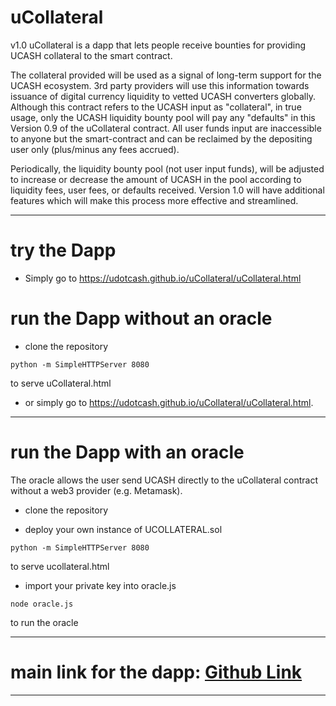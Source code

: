 # uCollateral
v1.0
uCollateral is a dapp that lets people receive bounties for providing UCASH collateral to the smart contract.  

The collateral provided will be used as a signal of long-term support for the UCASH ecosystem.  3rd party providers will use this information towards issuance of digital currency liquidity to vetted UCASH converters globally.  Although this contract refers to the UCASH input as "collateral", in true usage, only the UCASH liquidity bounty pool will pay any "defaults" in this Version 0.9 of the uCollateral contract.  All user funds input are inaccessible to anyone but the smart-contract and can be reclaimed by the depositing user only (plus/minus any fees accrued).

Periodically, the liquidity bounty pool (not user input funds), will be adjusted to increase or decrease the amount of UCASH in the pool according to liquidity fees, user fees, or defaults received.  Version 1.0 will have additional features which will make this process more effective and streamlined.

---------------------------------------------------------------------------
# try the Dapp

- Simply go to https://udotcash.github.io/uCollateral/uCollateral.html

# run the Dapp without an oracle

- clone the repository

```python -m SimpleHTTPServer 8080```

to serve uCollateral.html

- or simply go to https://udotcash.github.io/uCollateral/uCollateral.html. 



---------------------------------------------------------------------------

# run the Dapp with an oracle
The oracle allows the user send UCASH directly to the uCollateral contract without a web3 provider (e.g. Metamask).

- clone the repository

- deploy your own instance of UCOLLATERAL.sol

```python -m SimpleHTTPServer 8080```

to serve ucollateral.html

- import your private key into oracle.js

```node oracle.js```

to run the oracle

---------------------------------------------------------------------------

# main link for the dapp: <a href="https://udotcash.github.io/uCollateral/ucollateral.html">Github Link</a>

---------------------------------------------------------------------------
